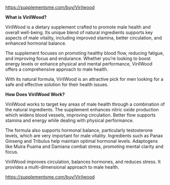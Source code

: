 <p><span data-sheets-root="1"><a href="https://supplementsme.com/buy/Virilwood">https://supplementsme.com/buy/Virilwood</a>&nbsp;</span></p>
<p><strong>What is VirilWood?</strong></p>
<p>VirilWood is a dietary supplement crafted to promote male health and overall well-being. Its unique blend of natural ingredients supports key aspects of male vitality, including improved stamina, better circulation, and enhanced hormonal balance.&nbsp;&nbsp;&nbsp;&nbsp;&nbsp;&nbsp;&nbsp;&nbsp;&nbsp;</p>
<p>The supplement focuses on promoting healthy blood flow, reducing fatigue, and improving focus and endurance. Whether you&rsquo;re looking to boost energy levels or enhance physical and mental performance, VirilWood offers a comprehensive approach to male health.</p>
<p>With its natural formula, VirilWood is an attractive pick for men looking for a safe and effective solution for their health issues.</p>
<p><strong>How Does VirilWood Work?</strong></p>
<p>VirilWood works to target key areas of male health through a combination of the natural ingredients. The supplement enhances nitric oxide production which widens blood vessels, improving circulation. Better flow supports stamina and energy while dealing with physical performance.</p>
<p>The formula also supports hormonal balance, particularly testosterone levels, which are very important for male vitality. Ingredients such as Panax Ginseng and Tribulus help maintain optimal hormonal levels. Adaptogens like Muira Puama and Damiana combat stress, promoting mental clarity and focus.</p>
<p>VirilWood improves circulation, balances hormones, and reduces stress. It provides a multi-dimensional approach to male health.</p>
<p><span data-sheets-root="1"><a href="https://supplementsme.com/buy/Virilwood">https://supplementsme.com/buy/Virilwood</a>&nbsp;</span></p>
